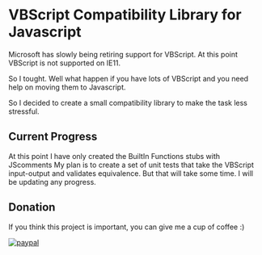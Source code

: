VBScript Compatibility Library for Javascript
============================================

Microsoft has slowly being retiring support for VBScript. 
At this point VBScript is not supported on IE11.

So I tought. Well what happen if you have lots of VBScript and you need help on moving them to Javascript.

So I decided to create a small compatibility library to make the task less stressful.

Current Progress
---------------

At this point I have only created the BuiltIn Functions stubs with JScomments
My plan is to create a set of unit tests that take the VBScript input-output and validates equivalence.
But that will take some time. I will be updating any progress.

Donation
-----------

If you think this project is important, you can give me a cup of coffee :)

[![paypal](https://www.paypalobjects.com/en_US/i/btn/btn_donateCC_LG.gif)](https://www.paypal.com/cgi-bin/webscr?cmd=_donations&business=CGVQGHTC4CR48&currency_code=USD&source=url)
